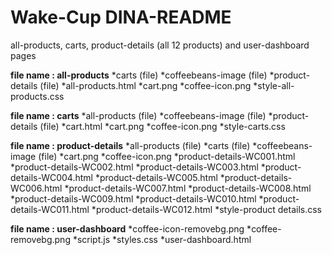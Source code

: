 # Wake-Cup DINA-README 
all-products, carts, product-details (all 12 products) and user-dashboard pages

__file name : all-products__
*carts (file)
*coffeebeans-image (file)
*product-details (file)
*all-products.html
*cart.png
*coffee-icon.png
*style-all-products.css

__file name : carts__
*all-products (file)
*coffeebeans-image (file)
*product-details (file)
*cart.html
*cart.png
*coffee-icon.png
*style-carts.css

__file name : product-details__
*all-products (file)
*carts (file)
*coffeebeans-image (file)
*cart.png
*coffee-icon.png
*product-details-WC001.html
*product-details-WC002.html
*product-details-WC003.html
*product-details-WC004.html
*product-details-WC005.html
*product-details-WC006.html
*product-details-WC007.html
*product-details-WC008.html
*product-details-WC009.html
*product-details-WC010.html
*product-details-WC011.html
*product-details-WC012.html
*style-product details.css

__file name : user-dashboard__
*coffee-icon-removebg.png
*coffee-removebg.png
*script.js
*styles.css
*user-dashboard.html
